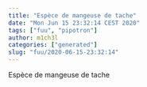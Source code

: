 ```yaml
---
title: "Espèce de mangeuse de tache"
date: "Mon Jun 15 23:32:14 CEST 2020"
tags: ["fuu", "pipotron"]
author: m1ch3l
categories: ["generated"]
slug: "fuu/2020-06-15-23:32:14"
---
```


Espèce de mangeuse de tache
